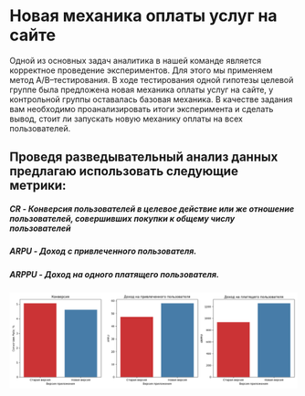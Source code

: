 # Новая механика оплаты услуг на сайте
Одной из основных задач аналитика в нашей команде является корректное проведение экспериментов. Для этого мы применяем метод A/B–тестирования. В ходе тестирования одной гипотезы целевой группе была предложена новая механика оплаты услуг на сайте, у контрольной группы оставалась базовая механика. В качестве задания вам необходимо проанализировать итоги эксперимента и сделать вывод, стоит ли запускать новую механику оплаты на всех пользователей.

## Проведя разведывательный анализ данных предлагаю использовать следующие метрики:
##### CR - Конверсия пользователей в целевое действие или же отношение пользователей, совершивших покупки к общему числу пользователей
##### ARPU - Доход с привлеченного пользователя.
##### ARPPU - Доход на одного платящего пользователя.

![Image alt](https://github.com/DMirzaev/My_first_bootstrap/blob/main/Основные%20метрики.png)
